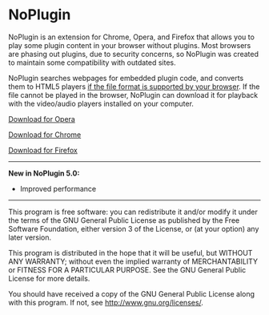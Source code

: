 NoPlugin
================
NoPlugin is an extension for Chrome, Opera, and Firefox that allows you to play some plugin content in your browser without plugins. Most browsers are phasing out plugins, due to security concerns, so NoPlugin was created to maintain some compatibility with outdated sites.

NoPlugin searches webpages for embedded plugin code, and converts them to HTML5 players [if the file format is supported by your browser](https://github.com/corbindavenport/noplugin/wiki/Why-cant-NoPlugin-play-a-video%3F). If the file cannot be played in the browser, NoPlugin can download it for playback with the video/audio players installed on your computer.

[Download for Opera](https://addons.opera.com/en/extensions/details/noplugin/)

[Download for Chrome](https://chrome.google.com/webstore/detail/noplugin-previously-quick/llpahfhchhlfdigfpeimeagojnkgeice)

[Download for Firefox](https://addons.mozilla.org/en-US/firefox/addon/noplugin/)

---------------------------------------------------------

__New in NoPlugin 5.0:__

* Improved performance
 
---------------------------------------------------------

This program is free software: you can redistribute it and/or modify
it under the terms of the GNU General Public License as published by
the Free Software Foundation, either version 3 of the License, or
(at your option) any later version.

This program is distributed in the hope that it will be useful,
but WITHOUT ANY WARRANTY; without even the implied warranty of
MERCHANTABILITY or FITNESS FOR A PARTICULAR PURPOSE.  See the
GNU General Public License for more details.

You should have received a copy of the GNU General Public License
along with this program.  If not, see <http://www.gnu.org/licenses/>.